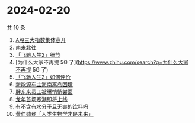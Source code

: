 # 2024-02-20

共 10 条

<!-- BEGIN ZHIHUSEARCH -->
<!-- 最后更新时间 Tue Feb 20 2024 04:09:16 GMT+0800 (China Standard Time) -->
1. [A股三大指数集体高开](https://www.zhihu.com/search?q=A股三大指数集体高开)
1. [南来北往](https://www.zhihu.com/search?q=南来北往)
1. [「飞驰人生2」细节](https://www.zhihu.com/search?q=「飞驰人生2」细节)
1. [为什么大家不再提 5G 了](https://www.zhihu.com/search?q=为什么大家不再提 5G 了)
1. [「飞驰人生2」如何评价](https://www.zhihu.com/search?q=「飞驰人生2」如何评价)
1. [新能源车主海南离岛困境](https://www.zhihu.com/search?q=新能源车主海南离岛困境)
1. [胖东来员工被曝悄悄尝面](https://www.zhihu.com/search?q=胖东来员工被曝悄悄尝面)
1. [龙年首场寒潮即将上线](https://www.zhihu.com/search?q=龙年首场寒潮即将上线)
1. [有不含有水分子且无害的饮料吗](https://www.zhihu.com/search?q=有不含有水分子且无害的饮料吗)
1. [黄仁勋称「人类生物学才是未来」](https://www.zhihu.com/search?q=黄仁勋称「人类生物学才是未来」)
<!-- END ZHIHUSEARCH -->
